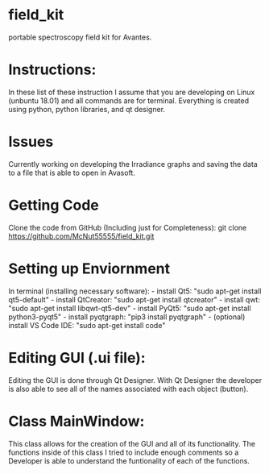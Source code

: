 # field_kit
portable spectroscopy field kit for Avantes. 

# Instructions:
In these list of these instruction I assume that you are developing on Linux (unbuntu 18.01) and all commands are for terminal. Everything is created using 
python, python libraries, and qt designer. 

# Issues
Currently working on developing the Irradiance graphs and saving the data to a file that is able to open in Avasoft. 

# Getting Code
Clone the code from GitHub (Including just for Completeness):
    git clone https://github.com/McNut55555/field_kit.git

# Setting up Enviornment
In terminal (installing necessary software):
    - install Qt5: "sudo apt-get install qt5-default"
    - install QtCreator: "sudo apt-get install qtcreator"
    - install qwt: "sudo apt-get install libqwt-qt5-dev"
    - install PyQt5: "sudo apt-get install python3-pyqt5"
    - install pyqtgraph: "pip3 install pyqtgraph"
    - (optional) install VS Code IDE: "sudo apt-get install code"

# Editing GUI (.ui file):
Editing the GUI is done through Qt Designer. With Qt Designer the developer is also able to see all of the names associated with each object (button).  

# Class MainWindow:
This class allows for the creation of the GUI and all of its functionality. The functions inside of this class I tried to include enough comments so a Developer is able to understand the funtionality of each of the functions.


